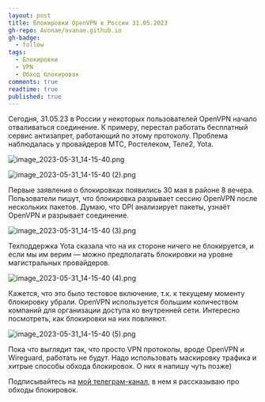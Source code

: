 ```yaml
---
layout: post
title: Блокировки OpenVPN в России 31.05.2023
gh-repo: Avonae/avanae.github.io
gh-badge:
  - follow
tags:
  - Блокировки
  - VPN
  - Обход блокировок
comments: true
readtime: true
published: true
---
```


Сегодня, 31.05.23 в России у некоторых пользователей OpenVPN начало отваливаться соединение. К примеру, перестал работать бесплатный сервис антизапрет, работающий по этому протоколу. Проблема наблюдалась у провайдеров МТС, Ростелеком, Теле2, Yota.

![image_2023-05-31_14-15-40.png](https://s3-us-west-2.amazonaws.com/secure.notion-static.com/a1ddb4cc-e3ac-4d80-9c15-bb6d4f1029a9/image_2023-05-31_14-15-40.png)

![image_2023-05-31_14-15-40 (2).png](https://s3-us-west-2.amazonaws.com/secure.notion-static.com/a7a8e9ec-a6f4-4883-8c18-c35f6efa814b/image_2023-05-31_14-15-40_(2).png)

Первые заявления о блокировках появились 30 мая в районе 8 вечера. Пользователи пишут, что блокировка разрывает сессию OpenVPN после нескольких пакетов. Думаю, что DPI анализирует пакеты, узнаёт OpenVPN и разрывает соединение.

![image_2023-05-31_14-15-40 (3).png](https://s3-us-west-2.amazonaws.com/secure.notion-static.com/73284b61-c4ac-4a54-b399-278d9bfd25fb/image_2023-05-31_14-15-40_(3).png)

Техподдержка Yota сказала что на их стороне ничего не блокируется, и если мы им верим — можно предполагать блокировки на уровне магистральных провайдеров.

![image_2023-05-31_14-15-40 (4).png](https://s3-us-west-2.amazonaws.com/secure.notion-static.com/7905cc44-f510-4120-8e40-ff4b82358031/image_2023-05-31_14-15-40_(4).png)

Кажется, что это было тестовое включение, т.к. к текущему моменту блокировку убрали. OpenVPN используется большим количеством компаний для организации доступа ко внутренней сети. Интересно посмотреть, как блокировки на них повлияют.

![image_2023-05-31_14-15-40 (5).png](https://s3-us-west-2.amazonaws.com/secure.notion-static.com/1dfd169f-c1b3-478e-91d1-0224b79faa3f/image_2023-05-31_14-15-40_(5).png)

Пока что выглядит так, что просто VPN протоколы, вроде OpenVPN и Wireguard, работать не будут. Надо использовать маскировку трафика и хитрые способы обхода блокировок. О них я напишу чуть позже)

Подписывайтесь на [мой телеграм-канал,](https://t.me/Press_Any) в нем я рассказываю про обходы блокировок.